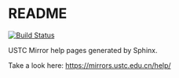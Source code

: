 README
=======

[![Build Status](https://travis-ci.com/ustclug/mirrorhelp.svg?branch=master)](https://travis-ci.com/ustclug/mirrorhelp)

USTC Mirror help pages generated by Sphinx.

Take a look here: https://mirrors.ustc.edu.cn/help/
